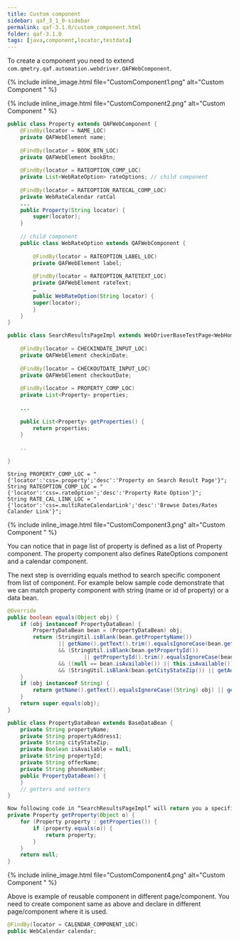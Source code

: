 ```yaml
---
title: Custom component
sidebar: qaf_3_1_0-sidebar
permalink: qaf-3.1.0/custom_component.html
folder: qaf-3.1.0
tags: [java,component,locator,testdata]
---
```



To create a component you need to extend ```com.qmetry.qaf.automation.webdriver.QAFWebComponent```.

{% include inline_image.html file="CustomComponent1.png" alt="Custom Component " %} 

{% include inline_image.html file="CustomComponent2.png" alt="Custom Component " %}


```java
public class Property extends QAFWebComponent {
    @FindBy(locator = NAME_LOC)
    private QAFWebElement name;
     
    @FindBy(locator = BOOK_BTN_LOC)
    private QAFWebElement bookBtn;
     
    @FindBy(locator = RATEOPTION_COMP_LOC)
    private List<WebRateOption> rateOptions; // child component
     
    @FindBy(locator = RATEOPTION_RATECAL_COMP_LOC)
    private WebRateCalendar ratCal
    ...
    public Property(String locator) {
        super(locator);
    }
     
    // child component
    public class WebRateOption extends QAFWebComponent {
         
        @FindBy(locator = RATEOPTION_LABEL_LOC)
        private QAFWebElement label;
         
        @FindBy(locator = RATEOPTION_RATETEXT_LOC)
        private QAFWebElement rateText;
        …
        public WebRateOption(String locator) {
        super(locator);
        }
    }
}
``` 
 
```java 
public class SearchResultsPageImpl extends WebDriverBaseTestPage<WebHomePageImpl> {
     
    @FindBy(locator = CHECKINDATE_INPUT_LOC)
    private QAFWebElement checkinDate;
     
    @FindBy(locator = CHECKOUTDATE_INPUT_LOC)
    private QAFWebElement checkoutDate;
     
    @FindBy(locator = PROPERTY_COMP_LOC)
    private List<Property> properties;
     
    ...
     
    public List<Property> getProperties() {
        return properties;
    }
     
    ..
     
}
```

```	
String PROPERTY_COMP_LOC = "{'locator':'css=.property';'desc':'Property on Search Result Page'}";
String RATEOPTION_COMP_LOC = "{'locator':'css=.rateOption';'desc':'Property Rate Option'}";
String RATE_CAL_LINK_LOC = "{'locator':'css=.multiRateCalendarLink';'desc':'Browse Dates/Rates Calander Link'}";
```

{% include inline_image.html file="CustomComponent3.png" alt="Custom Component " %}

You can notice that in page list of property is defined as a list of Property component. The property component also defines RateOptions component and a calendar component.

The next step is overriding equals method to search specific component from list of component. For example below sample code demonstrate that we can match property component with string (name or id of property) or a data bean.

```java	
@Override
public boolean equals(Object obj) {
    if (obj instanceof PropertyDataBean) {
        PropertyDataBean bean = (PropertyDataBean) obj;
        return (StringUtil.isBlank(bean.getPropertyName())
                || getName().getText().trim().equalsIgnoreCase(bean.getPropertyName().trim()))
                && (StringUtil.isBlank(bean.getPropertyId())
                        || getPropertyId().trim().equalsIgnoreCase(bean.getPropertyId().trim()))
                && ((null == bean.isAvailable()) || this.isAvailable())
                && (StringUtil.isBlank(bean.getCityStateZip()) || getAddress().contains(bean.getCityStateZip()));
    }
    if (obj instanceof String) {
        return getName().getText().equalsIgnoreCase((String) obj) || getPropertyId().equalsIgnoreCase((String) obj);
    }
    return super.equals(obj);
}
```

```java	
public class PropertyDataBean extends BaseDataBean {
    private String propertyName;
    private String propertyAddress1;
    private String cityStateZip;
    private Boolean isAvailable = null;
    private String propertyId;
    private String offerName;
    private String phoneNumber;
    public PropertyDataBean() {
    }
    // getters and setters
}
```

```java
Now following code in “SearchResultsPageImpl” will return you a specific property to work with as per your requirement
private Property getProperty(Object o) {
    for (Property property : getProperties()) {
        if (property.equals(o)) {
            return property;
        }
    }
    return null;
}
```
{% include inline_image.html file="CustomComponent4.png" alt="Custom Component " %}

Above is example of reusable component in different page/component. You need to create component same as above and declare in different page/component where it is used.

```java
@FindBy(locator = CALENDAR_COMPONENT_LOC)
public WebCalendar calendar;
``` 
